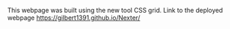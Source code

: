 This webpage was built using the new tool CSS grid. 
Link to the deployed webpage https://gilbert1391.github.io/Nexter/
